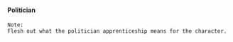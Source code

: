 
#### Politician

```note
Note:
Flesh out what the politician apprenticeship means for the character.

```
